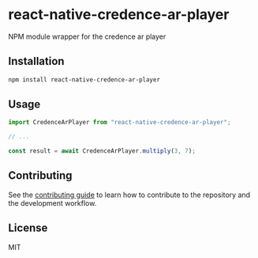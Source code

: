 # react-native-credence-ar-player

NPM module wrapper for the credence ar player

## Installation

```sh
npm install react-native-credence-ar-player
```

## Usage

```js
import CredenceArPlayer from "react-native-credence-ar-player";

// ...

const result = await CredenceArPlayer.multiply(3, 7);
```

## Contributing

See the [contributing guide](CONTRIBUTING.md) to learn how to contribute to the repository and the development workflow.

## License

MIT
